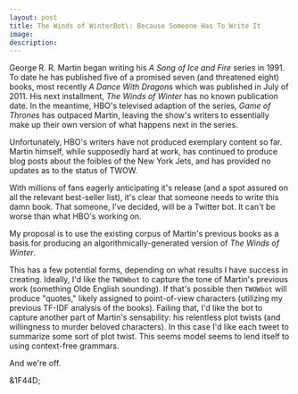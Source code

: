 ```yaml
---
layout: post
title: The Winds of WinterBot\: Because Someone Has To Write It
image: 
description: 
---
```


George R. R. Martin began writing his <em>A Song of Ice and Fire</em> series in 1991. To date he has published five of a promised seven (and threatened eight) books, most recently <em>A Dance With Dragons</em> which was published in July of 2011. His next installment, <em>The Winds of Winter</em> has no known publication date. In the meantime, HBO's televised adaption of the series, <em>Game of Thrones</em> has outpaced Martin, leaving the show's writers to essentially make up their own version of what happens next in the series.

Unfortunately, HBO's writers have not produced exemplary content so far. Martin himself, while supposedly hard at work, has continued to produce blog posts about the foibles of the New York Jets, and has provided no updates as to the status of TWOW.

With millions of fans eagerly anticipating it's release (and a spot assured on all the relevant best-seller list), it's clear that someone needs to write this damn book. That someone, I've decided, will be a Twitter bot. It can't be worse than what HBO's working on.

My proposal is to use the existing corpus of Martin's previous books as a basis for producing an algorithmically-generated version of <em>The Winds of Winter</em>. 

This has a few potential forms, depending on what results I have success in creating. Ideally, I'd like the <code>TWOWbot</code> to capture the tone of Martin's previous work (something Olde English sounding). If that's possible then <code>TWOWbot</code> will produce "quotes," likely assigned to point-of-view characters (utilizing my previous TF-IDF analysis of the books). Failing that, I'd like the bot to capture another part of Martin's sensability: his relentless plot twists (and willingness to murder beloved characters). In this case I'd like each tweet to summarize some sort of plot twist. This seems model seems to lend itself to using context-free grammars.

And we're off.

&1F44D;